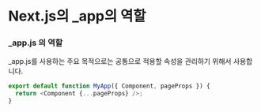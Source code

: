 # Next.js의 \_app의 역할

### \_app.js 의 역할

\_app.js를 사용하는 주요 목적으로는 공통으로 적용할 속성을 관리하기 위해서 사용합니다.

```js
export default function MyApp({ Component, pageProps }) {
  return <Component {...pageProps} />;
}
```
